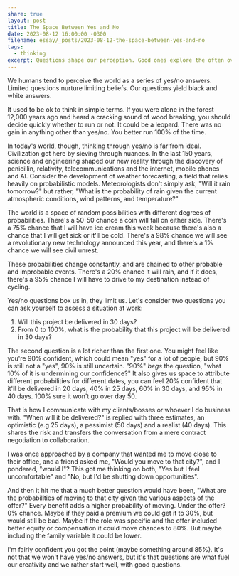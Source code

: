 ```yaml
---
share: true
layout: post
title: The Space Between Yes and No
date: 2023-08-12 16:00:00 -0300
filename: essay/_posts/2023-08-12-the-space-between-yes-and-no
tags:
  - thinking
excerpt: Questions shape our perception. Good ones explore the often overlooked realm of uncertainty, challenging us to think beyond binary choices and embracing the complex nuances shaping our world.
---
```


We humans tend to perceive the world as a series of yes/no answers. Limited questions nurture limiting beliefs. Our questions yield black and white answers.

It used to be ok to think in simple terms. If you were alone in the forest 12,000 years ago and heard a cracking sound of wood breaking, you should decide quickly whether to run or not. It could be a leopard. There was no gain in anything other than yes/no. You better run 100% of the time.

In today's world, though, thinking through yes/no is far from ideal. Civilization got here by sieving through nuances. In the last 150 years, science and engineering shaped our new reality through the discovery of penicillin, relativity, telecommunications and the internet, mobile phones and AI. Consider the development of weather forecasting, a field that relies heavily on probabilistic models. Meteorologists don't simply ask, "Will it rain tomorrow?" but rather, "What is the probability of rain given the current atmospheric conditions, wind patterns, and temperature?"

The world is a space of random possibilities with different degrees of probabilities. There's a 50-50 chance a coin will fall on either side. There's a 75% chance that I will have ice cream this week because there's also a chance that I will get sick or it'll be cold. There's a 98% chance we will see a revolutionary new technology announced this year, and there's a 1% chance we will see civil unrest.

These probabilities change constantly, and are chained to other probable and improbable events. There's a 20% chance it will rain, and if it does, there's a 95% chance I will have to drive to my destination instead of cycling.

Yes/no questions box us in, they limit us. Let's consider two questions you can ask yourself to assess a situation at work:

1. Will this project be delivered in 30 days?
2. From 0 to 100%, what is the probability that this project will be delivered in 30 days?

The second question is a lot richer than the first one. You might feel like you're 90% confident, which could mean "yes" for a lot of people, but 90% is still not a "yes", 90% is still uncertain. "90%" *begs* the question, "what 10% of it is undermining our confidence?" It also gives us space to attribute different probabilities for different dates, you can feel 20% confident that it'll be delivered in 20 days, 40% in 25 days, 60% in 30 days, and 95% in 40 days. 100% sure it won't go over day 50.

That is how I communicate with my clients/bosses or whoever I do business with. "When will it be delivered?" is replied with three estimates, an optimistic (e.g 25 days), a pessimist (50 days) and a realist (40 days). This shares the risk and transfers the conversation from a mere contract negotiation to collaboration.

I was once approached by a company that wanted me to move close to their office, and a friend asked me, "Would you move to that city?", and I pondered, "would I"? This got me thinking on both, "Yes but I feel uncomfortable" and "No, but I'd be shutting down opportunities". 

And then it hit me that a much better question would have been, "What are the probabilities of moving to that city given the various aspects of the offer?" Every benefit adds a higher probability of moving. Under the offer? 0% chance. Maybe if they paid a premium we could get it to 30%, but would still be bad. Maybe if the role was specific and the offer included better equity or compensation it could move chances to 80%. But maybe including the family variable it could be lower.

I'm fairly confident you got the point (maybe something around 85%). It's not that we won't have yes/no answers, but it's that questions are what fuel our creativity and we rather start well, with good questions.